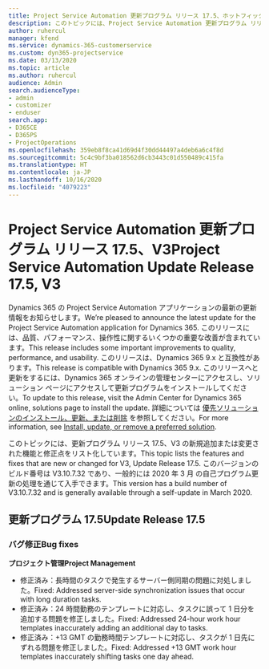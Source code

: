 ```yaml
---
title: Project Service Automation 更新プログラム リリース 17.5、ホットフィックス、V3 の新機能と変更点
description: このトピックには、Project Service Automation 更新プログラム リリース 17.5、V3 で利用可能な機能と修正をリスト化しています。
author: ruhercul
manager: kfend
ms.service: dynamics-365-customerservice
ms.custom: dyn365-projectservice
ms.date: 03/13/2020
ms.topic: article
ms.author: ruhercul
audience: Admin
search.audienceType:
- admin
- customizer
- enduser
search.app:
- D365CE
- D365PS
- ProjectOperations
ms.openlocfilehash: 359eb8f8ca41d69d4f30dd44497a4deb6a6c4f8d
ms.sourcegitcommit: 5c4c9bf3ba018562d6cb3443c01d550489c415fa
ms.translationtype: HT
ms.contentlocale: ja-JP
ms.lasthandoff: 10/16/2020
ms.locfileid: "4079223"
---
```

# <a name="project-service-automation-update-release-175-v3"></a><span data-ttu-id="841d7-103">Project Service Automation 更新プログラム リリース 17.5、V3</span><span class="sxs-lookup"><span data-stu-id="841d7-103">Project Service Automation Update Release 17.5, V3</span></span>

<span data-ttu-id="841d7-104">Dynamics 365 の Project Service Automation アプリケーションの最新の更新情報をお知らせします。</span><span class="sxs-lookup"><span data-stu-id="841d7-104">We’re pleased to announce the latest update for the Project Service Automation application for Dynamics 365.</span></span> <span data-ttu-id="841d7-105">このリリースには、品質、パフォーマンス、操作性に関するいくつかの重要な改善が含まれています。</span><span class="sxs-lookup"><span data-stu-id="841d7-105">This release includes some important improvements to quality, performance, and usability.</span></span>  <span data-ttu-id="841d7-106">このリリースは、Dynamics 365 9.x と互換性があります。</span><span class="sxs-lookup"><span data-stu-id="841d7-106">This release is compatible with Dynamics 365 9.x.</span></span> <span data-ttu-id="841d7-107">このリリースへと更新をするには、Dynamics 365 オンラインの管理センターにアクセスし、ソリューション ページにアクセスして更新プログラムをインストールしてください。</span><span class="sxs-lookup"><span data-stu-id="841d7-107">To update to this release, visit the Admin Center for Dynamics 365 online, solutions page to install the update.</span></span> <span data-ttu-id="841d7-108">詳細については [優先ソリューションのインストール、更新、または削除](https://docs.microsoft.com/power-platform/admin/install-remove-preferred-solution) を参照してください。</span><span class="sxs-lookup"><span data-stu-id="841d7-108">For more information, see [Install, update, or remove a preferred solution](https://docs.microsoft.com/power-platform/admin/install-remove-preferred-solution).</span></span>

<span data-ttu-id="841d7-109">このトピックには、更新プログラム リリース 17.5、V3 の新規追加または変更された機能と修正点をリスト化しています。</span><span class="sxs-lookup"><span data-stu-id="841d7-109">This topic lists the features and fixes that are new or changed for V3, Update Release 17.5.</span></span> <span data-ttu-id="841d7-110">このバージョンのビルド番号は V3.10.7.32 であり、一般的には 2020 年 3 月 の自己プログラム更新の処理を通じて入手できます。</span><span class="sxs-lookup"><span data-stu-id="841d7-110">This version has a build number of V3.10.7.32 and is generally available through a self-update in March 2020.</span></span>


## <a name="update-release-175"></a><span data-ttu-id="841d7-111">更新プログラム 17.5</span><span class="sxs-lookup"><span data-stu-id="841d7-111">Update Release 17.5</span></span>

### <a name="bug-fixes"></a><span data-ttu-id="841d7-112">バグ修正</span><span class="sxs-lookup"><span data-stu-id="841d7-112">Bug fixes</span></span>


<span data-ttu-id="841d7-113">**プロジェクト管理**</span><span class="sxs-lookup"><span data-stu-id="841d7-113">**Project Management**</span></span>

- <span data-ttu-id="841d7-114">修正済み：長時間のタスクで発生するサーバー側同期の問題に対処しました。</span><span class="sxs-lookup"><span data-stu-id="841d7-114">Fixed: Addressed server-side synchronization issues that occur with long duration tasks.</span></span>
- <span data-ttu-id="841d7-115">修正済み：24 時間勤務のテンプレートに対応し、タスクに誤って 1 日分を追加する問題を修正しました。</span><span class="sxs-lookup"><span data-stu-id="841d7-115">Fixed: Addressed 24-hour work hour templates inaccurately adding an additional day to tasks.</span></span>
- <span data-ttu-id="841d7-116">修正済み：+13 GMT の勤務時間テンプレートに対応し、タスクが 1 日先にずれる問題を修正しました。</span><span class="sxs-lookup"><span data-stu-id="841d7-116">Fixed: Addressed +13 GMT work hour templates inaccurately shifting tasks one day ahead.</span></span>

